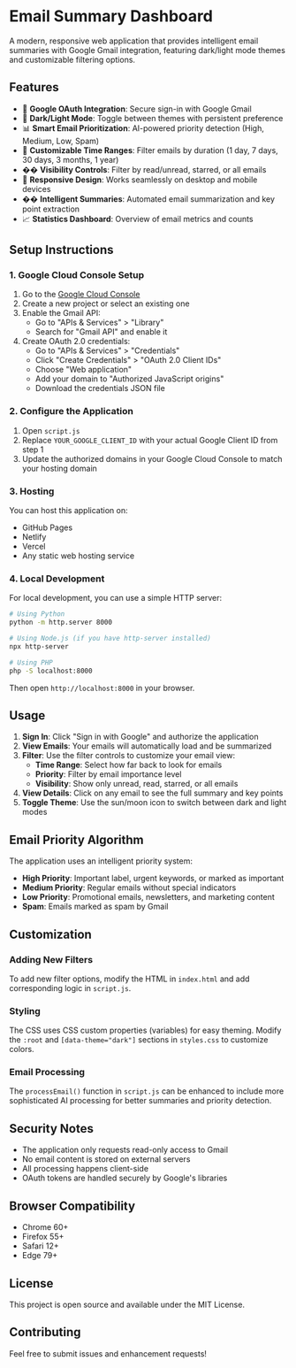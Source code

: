 # Email Summary Dashboard

A modern, responsive web application that provides intelligent email summaries with Google Gmail integration, featuring dark/light mode themes and customizable filtering options.

## Features

- 🔐 **Google OAuth Integration**: Secure sign-in with Google Gmail
- 🌙 **Dark/Light Mode**: Toggle between themes with persistent preference
- 📊 **Smart Email Prioritization**: AI-powered priority detection (High, Medium, Low, Spam)
- 📅 **Customizable Time Ranges**: Filter emails by duration (1 day, 7 days, 30 days, 3 months, 1 year)
- ��️ **Visibility Controls**: Filter by read/unread, starred, or all emails
- 📱 **Responsive Design**: Works seamlessly on desktop and mobile devices
- �� **Intelligent Summaries**: Automated email summarization and key point extraction
- 📈 **Statistics Dashboard**: Overview of email metrics and counts

## Setup Instructions

### 1. Google Cloud Console Setup

1. Go to the [Google Cloud Console](https://console.cloud.google.com/)
2. Create a new project or select an existing one
3. Enable the Gmail API:
   - Go to "APIs & Services" > "Library"
   - Search for "Gmail API" and enable it
4. Create OAuth 2.0 credentials:
   - Go to "APIs & Services" > "Credentials"
   - Click "Create Credentials" > "OAuth 2.0 Client IDs"
   - Choose "Web application"
   - Add your domain to "Authorized JavaScript origins"
   - Download the credentials JSON file

### 2. Configure the Application

1. Open `script.js`
2. Replace `YOUR_GOOGLE_CLIENT_ID` with your actual Google Client ID from step 1
3. Update the authorized domains in your Google Cloud Console to match your hosting domain

### 3. Hosting

You can host this application on:
- GitHub Pages
- Netlify
- Vercel
- Any static web hosting service

### 4. Local Development

For local development, you can use a simple HTTP server:

```bash
# Using Python
python -m http.server 8000

# Using Node.js (if you have http-server installed)
npx http-server

# Using PHP
php -S localhost:8000
```

Then open `http://localhost:8000` in your browser.

## Usage

1. **Sign In**: Click "Sign in with Google" and authorize the application
2. **View Emails**: Your emails will automatically load and be summarized
3. **Filter**: Use the filter controls to customize your email view:
   - **Time Range**: Select how far back to look for emails
   - **Priority**: Filter by email importance level
   - **Visibility**: Show only unread, read, starred, or all emails
4. **View Details**: Click on any email to see the full summary and key points
5. **Toggle Theme**: Use the sun/moon icon to switch between dark and light modes

## Email Priority Algorithm

The application uses an intelligent priority system:

- **High Priority**: Important label, urgent keywords, or marked as important
- **Medium Priority**: Regular emails without special indicators
- **Low Priority**: Promotional emails, newsletters, and marketing content
- **Spam**: Emails marked as spam by Gmail

## Customization

### Adding New Filters

To add new filter options, modify the HTML in `index.html` and add corresponding logic in `script.js`.

### Styling

The CSS uses CSS custom properties (variables) for easy theming. Modify the `:root` and `[data-theme="dark"]` sections in `styles.css` to customize colors.

### Email Processing

The `processEmail()` function in `script.js` can be enhanced to include more sophisticated AI processing for better summaries and priority detection.

## Security Notes

- The application only requests read-only access to Gmail
- No email content is stored on external servers
- All processing happens client-side
- OAuth tokens are handled securely by Google's libraries

## Browser Compatibility

- Chrome 60+
- Firefox 55+
- Safari 12+
- Edge 79+

## License

This project is open source and available under the MIT License.

## Contributing

Feel free to submit issues and enhancement requests!